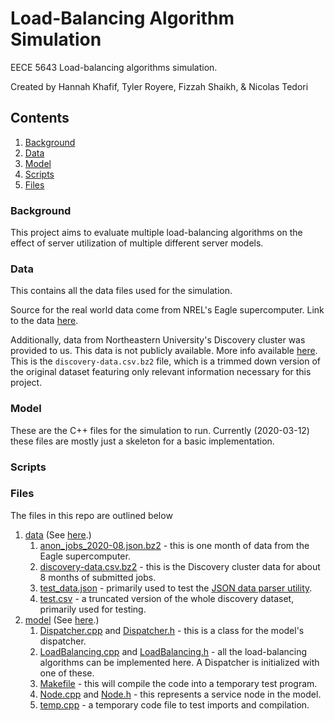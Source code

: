 # Load-Balancing Algorithm Simulation

EECE 5643 Load-balancing algorithms simulation.

Created by Hannah Khafif, Tyler Royere, Fizzah Shaikh, & Nicolas Tedori

## Contents

1. [Background](#background)
3. [Data](#data)
4. [Model](#model)
5. [Scripts](#scripts)
2. [Files](#files)

### Background

This project aims to evaluate multiple load-balancing algorithms on the effect of server utilization of multiple different server models.

### Data

This contains all the data files used for the simulation.

Source for the real world data come from NREL's Eagle supercomputer. Link to the data [here](https://data.nrel.gov/submissions/152).

Additionally, data from Northeastern University's Discovery cluster was provided to us. This data is not publicly available. More info available [here](https://rc.northeastern.edu/). This is the `discovery-data.csv.bz2` file, which is a trimmed down version of the original dataset featuring only relevant information necessary for this project.

### Model

These are the C++ files for the simulation to run. Currently (2020-03-12) these files are mostly just a skeleton for a basic implementation.

### Scripts

### Files

The files in this repo are outlined below

1. [data](./data) (See [here](#data).)
   1. [anon_jobs_2020-08.json.bz2](./data/anon_jobs_2020-08.json.bz2) - this is one month of data from the Eagle supercomputer.
   2. [discovery-data.csv.bz2](./data/discovery-data.csv.bz2) - this is the Discovery cluster data for about 8 months of submitted jobs.
   3. [test_data.json](./data/test_data.json) - primarily used to test the [JSON data parser utility](./util/json-data-parser.py).
   4. [test.csv](./data/test.csv) - a truncated version of the whole discovery dataset, primarily used for testing.
2. [model](./model) (See [here](#model).)
   1. [Dispatcher.cpp](./model/Dispatcher.cpp) and [Dispatcher.h](./model/Dispatcher.h) - this is a class for the model's dispatcher.
   2. [LoadBalancing.cpp](./model/LoadBalancing.cpp) and [LoadBalancing.h](./model/LoadBalancing.h) - all the load-balancing algorithms can be implemented here. A Dispatcher is initialized with one of these.
   3. [Makefile](./model/Makefile) - this will compile the code into a temporary test program.
   4. [Node.cpp](./model/Node.cpp) and [Node.h](./model/Node.h) - this represents a service node in the model.
   5. [temp.cpp](./model/temp.cpp) - a temporary code file to test imports and compilation.
